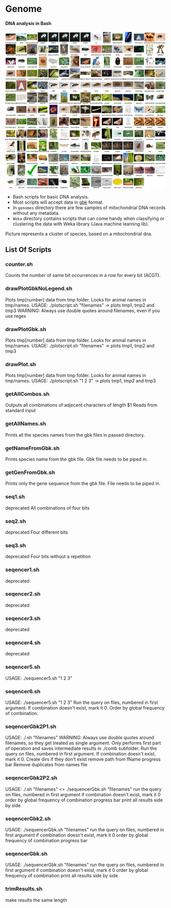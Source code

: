 Genome
======

#### DNA analysis in Bash

![screenshot](doc/screenshot.jpg)

* Bash scripts for basic DNA analysis. 
* Most scripts will accept data in [gbk](http://www.nmpdr.org/FIG/wiki/view.cgi/FIG/GBK) format.
* In `genomes` directory there are few samples of mitochondrial DNA records without any metadata.  
* `Weka` directory contains scripts that can come handy when classifying or clustering the data with Weka library (Java machine learning lib).

Picture represents a cluster of species, based on a mitochondrial dna.

List Of Scripts
---------------

### counter.sh
Counts the number of same bit occurrences in a row for every bit (ACGT).

### drawPlotGbkNoLegend.sh
Plots tmp[number] data from tmp folder. Looks for animal names in tmp/names.
USAGE: ./plotscript.sh "filenames" -> plots tmp1, tmp2 and tmp3
WARNING: Always use double quotes around filenames, even if you use regex

### drawPlotGbk.sh
Plots tmp[number] data from tmp folder. Looks for animal names in tmp/names.
USAGE: ./plotscript.sh "filenames" -> plots tmp1, tmp2 and tmp3

### drawPlot.sh
Plots tmp[number] data from tmp folder. Looks for animal names in tmp/names.
USAGE: ./plotscript.sh "1 2 3" -> plots tmp1, tmp2 and tmp3

### getAllCombos.sh
Outputs all combinations of adjecent characters of length $1
Reads from standard input

### getAllNames.sh
Prints all the species names from the gbk files in passed directory.

### getNameFromGbk.sh
Prints species name from the gbk file. Gbk file needs to be piped in.

### getGenFromGbk.sh
Prints only the gene sequence from the gbk file. File needs to be piped in.

### seq1.sh
deprecated
All combinations of four bits

### seq2.sh
deprecated
Four different bits

### seq3.sh
deprecated
Four bits without a repetition

### seqencer1.sh
deprecated

### seqencer2.sh
deprecated

### seqencer3.sh
deprecated

### seqencer4.sh
deprecated

### seqencer5.sh
USAGE: ./sequencer5.sh "1 2 3"

### seqencer6.sh
USAGE: ./sequencer5.sh "1 2 3" <no-of-chars-in-combinations> <optional-sed-query>
Run the query on files, numbered in first argument.
If combination doesn't exist, mark it 0.
Order by global frequency of combination.

### seqencerGbk2P1.sh
USAGE: ./<script-name>.sh "filenames" <no-of-chars-in-combinations> <results-folder>
WARNING: Always use double quotes around filenames, so they get
treated as single argument.
Only performs first part of operation and saves intermediate results
in ./comb<number-of-chars-in-comb> subfolder.
Run the query on files, numbered in first argument.
If combination doesn't exist, mark it 0.
Create dirs if they don't exist
	remove path from fName
	progress bar
 Remove duplicates from names file

### seqencerGbk2P2.sh
USAGE: ./<scriptname>.sh "filenames" <>
./sequencerGbk.sh "filenames" <no-of-chars-in-combinations> <optional-sed-query>
run the query on files, numbered in first argument
if combination doesn't exist, mark it 0
order by global frequency of combination
	progress bar
print all results side by side

### seqencerGbk2.sh
USAGE: ./sequencerGbk.sh "filenames" <no-of-chars-in-combinations> <optional-sed-query>
run the query on files, numbered in first argument
if combination doesn't exist, mark it 0
order by global frequency of combination
	progress bar

### seqencerGbk.sh
USAGE: ./sequencerGbk.sh "filenames" <no-of-chars-in-combinations> <optional-sed-query>
run the query on files, numbered in first argument
if combination doesn't exist, mark it 0
order by global frequency of combination
print all results side by side

### trimResults.sh
make results the same length

